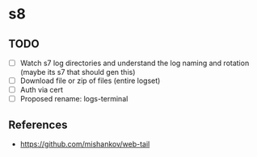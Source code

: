 # s8

## TODO

- [ ] Watch s7 log directories and understand the log naming and rotation (maybe its s7 that should gen this)
- [ ] Download file or zip of files (entire logset)
- [ ] Auth via cert
- [ ] Proposed rename: logs-terminal

## References

- https://github.com/mishankov/web-tail